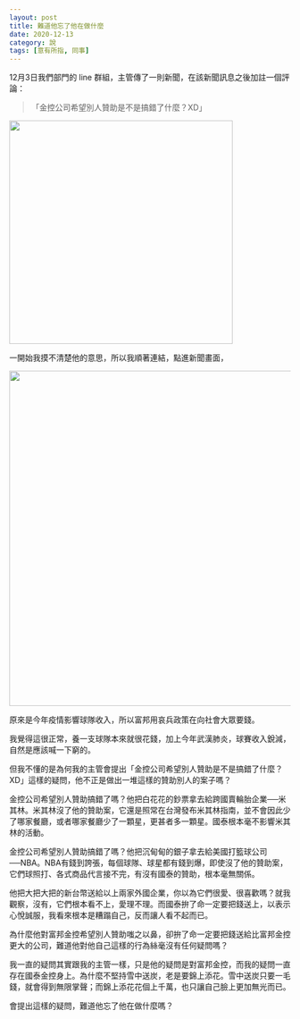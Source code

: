 ```yaml
---
layout: post
title: 難道他忘了他在做什麼
date: 2020-12-13
category: 說
tags: [意有所指, 同事]
---
```


12月3日我們部門的 line 群組，主管傳了一則新聞，在該新聞訊息之後加註一個評論：<br>
> 「金控公司希望別人贊助是不是搞錯了什麼？XD」
 
<img src="/blog/assets/images/2020/forget1.jpg" style="width:400px"/>

一開始我摸不清楚他的意思，所以我順著連結，點進新聞畫面，

<!--more-->

<img src="https://doltegg.github.io/blog/assets/images/2020/forget2.jpg" style="width:600px"/>
 
原來是今年疫情影響球隊收入，所以富邦用哀兵政策在向社會大眾要錢。

我覺得這很正常，養一支球隊本來就很花錢，加上今年武漢肺炎，球賽收入銳減，自然是應該喊一下窮的。

但我不懂的是為何我的主管會提出「金控公司希望別人贊助是不是搞錯了什麼？XD」這樣的疑問，他不正是做出一堆這樣的贊助別人的案子嗎？

金控公司希望別人贊助搞錯了嗎？他把白花花的鈔票拿去給跨國賣輪胎企業──米其林。米其林沒了他的贊助案，它還是照常在台灣發布米其林指南，並不會因此少了哪家餐廳，或者哪家餐廳少了一顆星，更甚者多一顆星。國泰根本毫不影響米其林的活動。

金控公司希望別人贊助搞錯了嗎？他把沉甸甸的銀子拿去給美國打籃球公司──NBA。NBA有錢到誇張，每個球隊、球星都有錢到爆，即使沒了他的贊助案，它們球照打、各式商品代言接不完，有沒有國泰的贊助，根本毫無關係。

他把大把大把的新台幣送給以上兩家外國企業，你以為它們很愛、很喜歡嗎？就我觀察，沒有，它們根本看不上，愛理不理。而國泰拚了命一定要把錢送上，以表示心悅誠服，我看來根本是糟蹋自己，反而讓人看不起而已。

為什麼他對富邦金控希望別人贊助嗤之以鼻，卻拚了命一定要把錢送給比富邦金控更大的公司，難道他對他自己這樣的行為絲毫沒有任何疑問嗎？

我一直的疑問其實跟我的主管一樣，只是他的疑問是對富邦金控，而我的疑問一直存在國泰金控身上。為什麼不堅持雪中送炭，老是要錦上添花。雪中送炭只要一毛錢，就會得到無限掌聲；而錦上添花花個上千萬，也只讓自己臉上更加無光而已。

會提出這樣的疑問，難道他忘了他在做什麼嗎？
